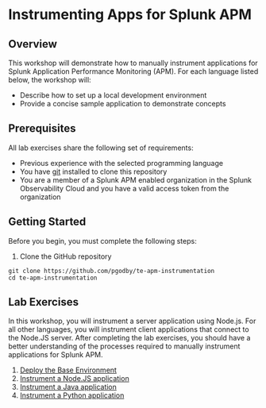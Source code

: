 # Instrumenting Apps for Splunk APM

## Overview
This workshop will demonstrate how to manually instrument applications for Splunk Application Performance Monitoring (APM). For each language listed below, the workshop will:
- Describe how to set up a local development environment
- Provide a concise sample application to demonstrate concepts

## Prerequisites
All lab exercises share the following set of requirements:

- Previous experience with the selected programming language
- You have [git](https://git-scm.com/) installed to clone this repository
- You are a member of a Splunk APM enabled organization in the Splunk Observability Cloud and you have a valid access token from the organization

## Getting Started
Before you begin, you must complete the following steps:

1. Clone the GitHub repository
```
git clone https://github.com/pgodby/te-apm-instrumentation
cd te-apm-instrumentation
``` 

## Lab Exercises
In this workshop, you will instrument a server application using Node.js. For all other languages, you will instrument client applications that connect to the Node.JS server. After completing the lab exercises, you should have a better understanding of the processes required to manually instrument applications for Splunk APM.

1. [Deploy the Base Environment](./base/README.md)
1. [Instrument a Node.JS application](./nodejs/README.md)
1. [Instrument a Java application](./java/README.md)
1. [Instrument a Python application](./python/README.md)